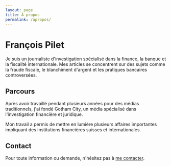 ```yaml
---
layout: page
title: À propos
permalink: /apropos/
---
```


# François Pilet

Je suis un journaliste d'investigation spécialisé dans la finance, la banque et la fiscalité internationale. Mes articles se concentrent sur des sujets comme la fraude fiscale, le blanchiment d'argent et les pratiques bancaires controversées.

## Parcours

Après avoir travaillé pendant plusieurs années pour des médias traditionnels, j'ai fondé Gotham City, un média spécialisé dans l'investigation financière et juridique.

Mon travail a permis de mettre en lumière plusieurs affaires importantes impliquant des institutions financières suisses et internationales.

## Contact

Pour toute information ou demande, n'hésitez pas à [me contacter](/contact).

